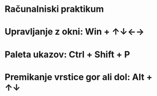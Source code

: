 # Računalniski praktikum
# Upravljanje z okni: Win + ↑↓←→
# Paleta ukazov: Ctrl + Shift + P
# Premikanje vrstice gor ali dol: Alt + ↑↓
